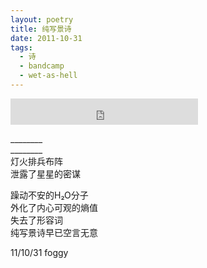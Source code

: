 ```yaml
---
layout: poetry
title: 纯写景诗
date: 2011-10-31
tags:
  - 诗
  - bandcamp
  - wet-as-hell
---
```


<iframe style="border: 0; height: 42px;" src="https://bandcamp.com/EmbeddedPlayer/album=3279736846/size=small/bgcol=ffffff/linkcol=4ec5ec/track=3150444517/transparent=true/" seamless><a href="https://feeshy.bandcamp.com/album/wet-as-hell">wet as hell by feeshy</a></iframe>

\_\_\_\_\_\_\_\_<br>
\_\_\_\_\_\_\_\_<br>
灯火排兵布阵<br>
泄露了星星的密谋

躁动不安的H₂O分子<br>
外化了内心可观的熵值<br>
失去了形容词<br>
纯写景诗早已空言无意

11/10/31 foggy